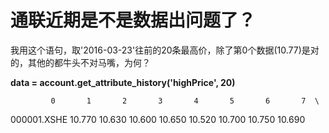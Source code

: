 # 通联近期是不是数据出问题了？

我用这个语句，取'2016-03-23'往前的20条最高价，除了第0个数据(10.77)是对的，其他的都牛头不对马嘴，为何？

**data = account.get_attribute_history('highPrice', 20)**

             0       1       2       3       4       5       6       7  \
000001.XSHE  10.770  10.630  10.600  10.650  10.520  10.700  10.750  10.690